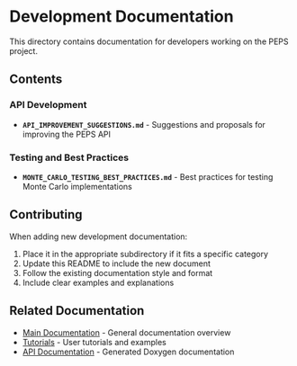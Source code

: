 # Development Documentation

This directory contains documentation for developers working on the PEPS project.

## Contents

### API Development
- **`API_IMPROVEMENT_SUGGESTIONS.md`** - Suggestions and proposals for improving the PEPS API

### Testing and Best Practices
- **`MONTE_CARLO_TESTING_BEST_PRACTICES.md`** - Best practices for testing Monte Carlo implementations

## Contributing

When adding new development documentation:

1. Place it in the appropriate subdirectory if it fits a specific category
2. Update this README to include the new document
3. Follow the existing documentation style and format
4. Include clear examples and explanations

## Related Documentation

- [Main Documentation](../README.md) - General documentation overview
- [Tutorials](../tutorial/) - User tutorials and examples
- [API Documentation](../) - Generated Doxygen documentation
